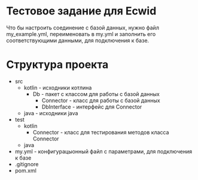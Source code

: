 # Тестовое задание для Ecwid

Что бы настроить соединение с базой данных, нужно файл my_example.yml,
 переименовать в my.yml и заполнить его соответствующими данными, для подключения к базе.
 
# Структура проекта
- src
  - kotlin - исходники котлина
    - Db - пакет с классом для работы с базой данных
        - Connector - класс для работы с базой данных
        - DbInterface - интерфейс для Connector
  - java - исходники java
- test
    - kotlin
        - Connector - класс для тестирования методов класса Connector
    - java  
- my.yml - конфигурацыонный файл с параметрами, для подключения к базе
- .gitignore
- pom.xml    